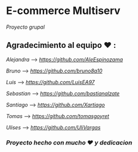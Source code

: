 # E-commerce Multiserv


_Proyecto grupal_


## Agradecimiento al equipo ♥ :


*Alejandra* --> _https://github.com/AleEspinozama_

*Bruno* --> _https://github.com/bruno8a10_

*Luis* --> _https://github.com/LuisEA97_

*Sebastian* --> _https://github.com/bastianalzate_

*Santiago* --> _https://github.com/Xartiago_

*Tomas* --> _https://github.com/tomasgoyret_

*Ulises* --> _https://github.com/UliVargas_

### *_Proyecto hecho con mucho ♥ y dedicacion_*

